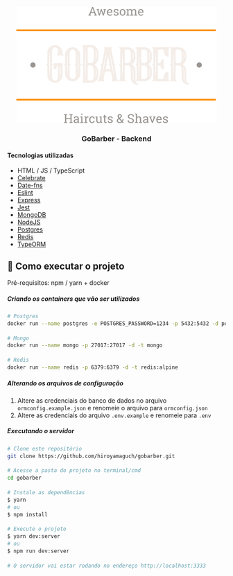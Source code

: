 <p align="center">
  <img alt="GoBarber Logo" src="../frontend/src/assets/logo.svg">
</p>

<h3 align="center">
  GoBarber - Backend
</h3>

#### Tecnologias utilizadas
- HTML / JS / TypeScript
- [Celebrate](https://github.com/arb/celebrate)
- [Date-fns](https://date-fns.org/)
- [Eslint](https://eslint.org/)
- [Express](https://expressjs.com/pt-br/)
- [Jest](https://jestjs.io/pt-BR/)
- [MongoDB](https://www.mongodb.com/pt-br)
- [NodeJS](https://pt-br.reactjs.org/)
- [Postgres](https://www.postgresql.org/)
- [Redis](https://redis.io/)
- [TypeORM](https://typeorm.io/#/)

## :rocket: Como executar o projeto
Pré-requisitos: npm / yarn + docker

##### Criando os containers que vão ser utilizados
```bash
# Postgres
docker run --name postgres -e POSTGRES_PASSWORD=1234 -p 5432:5432 -d postgres

# Mongo
docker run --name mongo -p 27017:27017 -d -t mongo

# Redis
docker run --name redis -p 6379:6379 -d -t redis:alpine
```
##### Alterando os arquivos de configuração
1. Altere as credenciais do banco de dados no arquivo `ormconfig.example.json` e renomeie o arquivo para `ormconfig.json`
2. Altere as credenciais do arquivo `.env.example` e renomeie para `.env`

##### Executando o servidor
```bash
# Clone este repositório
git clone https://github.com/hiroyamaguch/gobarber.git

# Acesse a pasta do projeto no terminal/cmd
cd gobarber

# Instale as dependências
$ yarn
# ou
$ npm install

# Execute o projeto
$ yarn dev:server
# ou
$ npm run dev:server

# O servidor vai estar rodando no endereço http://localhost:3333
```
